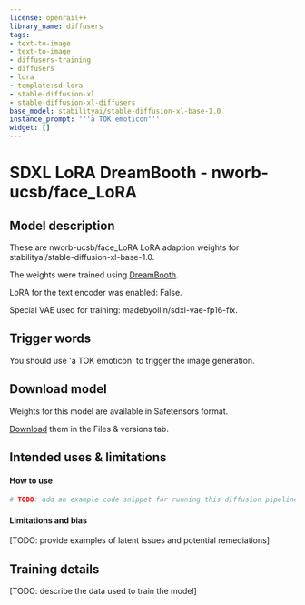 ```yaml
---
license: openrail++
library_name: diffusers
tags:
- text-to-image
- text-to-image
- diffusers-training
- diffusers
- lora
- template:sd-lora
- stable-diffusion-xl
- stable-diffusion-xl-diffusers
base_model: stabilityai/stable-diffusion-xl-base-1.0
instance_prompt: '''a TOK emoticon'''
widget: []
---
```


<!-- This model card has been generated automatically according to the information the training script had access to. You
should probably proofread and complete it, then remove this comment. -->


# SDXL LoRA DreamBooth - nworb-ucsb/face_LoRA

<Gallery />

## Model description

These are nworb-ucsb/face_LoRA LoRA adaption weights for stabilityai/stable-diffusion-xl-base-1.0.

The weights were trained  using [DreamBooth](https://dreambooth.github.io/).

LoRA for the text encoder was enabled: False.

Special VAE used for training: madebyollin/sdxl-vae-fp16-fix.

## Trigger words

You should use 'a TOK emoticon' to trigger the image generation.

## Download model

Weights for this model are available in Safetensors format.

[Download](nworb-ucsb/face_LoRA/tree/main) them in the Files & versions tab.



## Intended uses & limitations

#### How to use

```python
# TODO: add an example code snippet for running this diffusion pipeline
```

#### Limitations and bias

[TODO: provide examples of latent issues and potential remediations]

## Training details

[TODO: describe the data used to train the model]